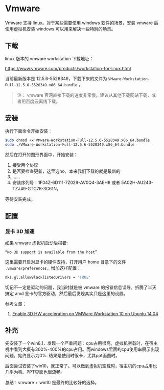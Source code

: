 # Vmware

Vmware 支持 linux。对于某些需要使用 windows 软件的场景，安装 vmware 后使用虚拟机安装 windows 可以用来解决一些特别的场景。

## 下载

linux 版本的 vmware workstation 下载地址：

https://www.vmware.com/products/workstation-for-linux.html

当前最新版本是 12.5.6-5528349，下载下来的文件为 `VMware-Workstation-Full-12.5.6-5528349.x86_64.bundle` 。

> 注： vmware 官网直接下载的速度非常慢，建议从其他下载网站下载，或者用百度云离线下载。

## 安装

执行下面命令开始安装：

```bash
sudo chmod +x VMware-Workstation-Full-12.5.6-5528349.x86_64.bundle
sudo ./VMware-Workstation-Full-12.5.6-5528349.x86_64.bundle
```

然后在打开的图形界面中，开始安装：

1. 接受两个协议
2. 是否要检查更新，这里选no，本来我们下载的就是最新的
3. ......
4. 安装序列号：1F04Z-6D111-7Z029-AV0Q4-3AEH8 或者 5A02H-AU243-TZJ49-GTC7K-3C61N。

等待安装完成。

## 配置

### 显卡 3D 加速

如果 vmware 虚拟机启动后报错:

	“No 3D support is available from the host”

这里需要开启对显卡的硬件支持，打开用户 home 目录下的文件 `.vmware/preferences`，增加这样配置：

```bash
mks.gl.allowBlacklistedDrivers = "TRUE"
```

切记不一定是驱动的问题，我当时就是被 vmware 的报错信息误导，折腾了半天搞定 amd 显卡的官方驱动，然后最后发现其实只是这里的设置。

参考文章：

1. [Enable 3D HW acceleration on VMWare Workstation 10 on Ubuntu 14.04](https://askubuntu.com/questions/537787/enable-3d-hw-acceleration-on-vmware-workstation-10-on-ubuntu-14-04)

## 补充

先安装了一个win8.1，发现一个严重问题：cpu占用很高，虚拟机空载时，在宿主机中看到大概有300%-400%的cpu占用。而windows里面的cpu使用率展示出现问题，始终显示为0%. 结果是使用时很卡，尤其ppt画图时。

后面尝试安装了win10，就正常了。可以做到虚拟机空载时，宿主机的cpu占用也几乎为零。PPT界面也很流畅。

总结：vmware + win10 是最终的比较好的选择。